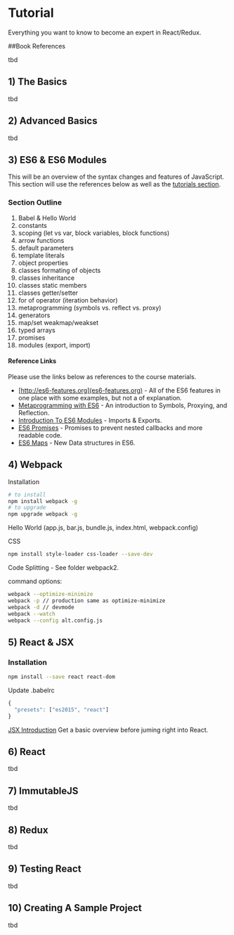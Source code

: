# Tutorial

Everything you want to know to become an expert in React/Redux.

##Book References

tbd

## 1) The Basics

tbd

## 2) Advanced Basics

tbd

## 3) ES6 & ES6 Modules

This will be an overview of the syntax changes and features of JavaScript. This section will use the references below as well as the [tutorials section](https://github.com/scottpreston/react-starter/tree/master/tutorial).

### Section Outline

1. Babel & Hello World
2. constants
3. scoping (let vs var, block variables, block functions)
4. arrow functions
5. default parameters
6. template literals
7. object properties
8. classes formating of objects
9. classes inheritance
10. classes static members
11. classes getter/setter
12. for of operator (iteration behavior)
13. metaprogramming (symbols vs. reflect vs. proxy)
14. generators
15. map/set weakmap/weakset
16. typed arrays
17. promises
18. modules (export, import)

#### Reference Links

Please use the links below as references to the course materials.

* [http://es6-features.org](es6-features.org) - All of the ES6 features in one place with some examples, but not a of explanation.
* [Metaprogramming with ES6](https://www.keithcirkel.co.uk/metaprogramming-in-es6-symbols/) - An introduction to Symbols, Proxying, and Reflection.
* [Introduction To ES6 Modules](https://strongloop.com/strongblog/an-introduction-to-javascript-es6-modules/) - Imports & Exports.
* [ES6 Promises](http://www.datchley.name/es6-promises/) - Promises to prevent nested callbacks and more readable code.
* [ES6 Maps](https://ponyfoo.com/articles/es6-maps-in-depth) - New Data structures in ES6.

## 4) Webpack

Installation

```bash
# to install
npm install webpack -g
# to upgrade
npm upgrade webpack -g
```
Hello World (app.js, bar.js, bundle.js, index.html, webpack.config)

CSS

```bash
npm install style-loader css-loader --save-dev
```

Code Splitting - See folder webpack2.

command options:

```bash
webpack --optimize-minimize
webpack -p // production same as optimize-minimize
webpack -d // devmode
webpack --watch
webpack --config alt.config.js

```


## 5) React & JSX

### Installation

```bash
npm install --save react react-dom
```

Update .babelrc

```JavaScript
{
  "presets": ["es2015", "react"]
}
```

[JSX Introduction](
https://facebook.github.io/react/docs/introducing-jsx.html) Get a basic overview before juming right into React.

## 6) React

tbd

## 7) ImmutableJS

tbd

## 8) Redux

tbd

## 9) Testing React

tbd

## 10) Creating A Sample Project

tbd
